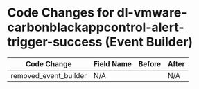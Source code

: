 # Code Changes for dl-vmware-carbonblackappcontrol-alert-trigger-success (Event Builder)

| Code Change | Field Name | Before | After |
|-------------|------------|--------|-------|
| removed_event_builder | N/A |  | N/A |